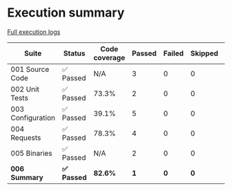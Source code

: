 # Execution summary

[Full execution logs](https://madworx.github.io/caddy-put-upload/results/6617103152/log.html)

| Suite | Status | Code coverage | Passed | Failed | Skipped | Time duration | Links |
| --- | --- | --- | --- | --- | --- | --- | --- |
| 001 Source Code | ✅ Passed | N/A | 3 | 0 | 0 | 104.444s |  |
| 002 Unit Tests | ✅ Passed | 73.3% | 2 | 0 | 0 | 17.899s | [Report](https://madworx.github.io/caddy-put-upload/results/6617103152/002_unit_tests.coverage.html), [Coverage](https://madworx.github.io/caddy-put-upload/results/6617103152/002_unit_tests.coverage) |
| 003 Configuration | ✅ Passed | 39.1% | 5 | 0 | 0 | 12.698s | [Report](https://madworx.github.io/caddy-put-upload/results/6617103152/003_configuration.coverage.html), [Coverage](https://madworx.github.io/caddy-put-upload/results/6617103152/003_configuration.coverage) |
| 004 Requests | ✅ Passed | 78.3% | 4 | 0 | 0 | 4.838s | [Report](https://madworx.github.io/caddy-put-upload/results/6617103152/004_requests.coverage.html), [Coverage](https://madworx.github.io/caddy-put-upload/results/6617103152/004_requests.coverage) |
| 005 Binaries | ✅ Passed | N/A | 2 | 0 | 0 | 189.686s |  |
| **006 Summary** | **✅ Passed** | **82.6%** | **1** | **0** | **0** | **0.991s** | **[Report](https://madworx.github.io/caddy-put-upload/results/6617103152/006_summary.coverage.html), [Coverage](https://madworx.github.io/caddy-put-upload/results/6617103152/006_summary.coverage)** |
